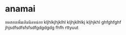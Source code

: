 # anamai

ทดสอบเพิ่มเติมนิดหน่อย
kljhlkjhjklhl
kljhjklhlkj
kljhjkhl
ghfghfghf
jhjsdfsdfsfsfsdfgdgdgdg
fhfh
rttyuut
